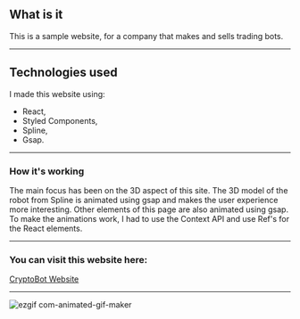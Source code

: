 ## What is it

This is a sample website, for a company that makes and sells trading bots.

---

## Technologies used

I made this website using:

- React,
- Styled Components,
- Spline,
- Gsap.

--- 

### How it's working

The main focus has been on the 3D aspect of this site. The 3D model of the robot from Spline is animated using gsap and makes the user experience more interesting. 
Other elements of this page are also animated using gsap. To make the animations work, I had to use the Context API and use Ref's for the React elements.

---

### You can visit this website here:

[CryptoBot Website](https://66842f65d7337baa7e349527--dreamy-heliotrope-6adfd4.netlify.app/)

---

![ezgif com-animated-gif-maker](https://github.com/krzysiekk9/cryptoBot/assets/107801980/40ef9a77-3443-4b42-a6e6-5be395d72736)

